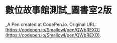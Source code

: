 # 數位故事館測試_圖書室2版
 _A Pen created at CodePen.io. Original URL: [https://codepen.io/Smallowl/pen/QWbREXO](https://codepen.io/Smallowl/pen/QWbREXO).

 